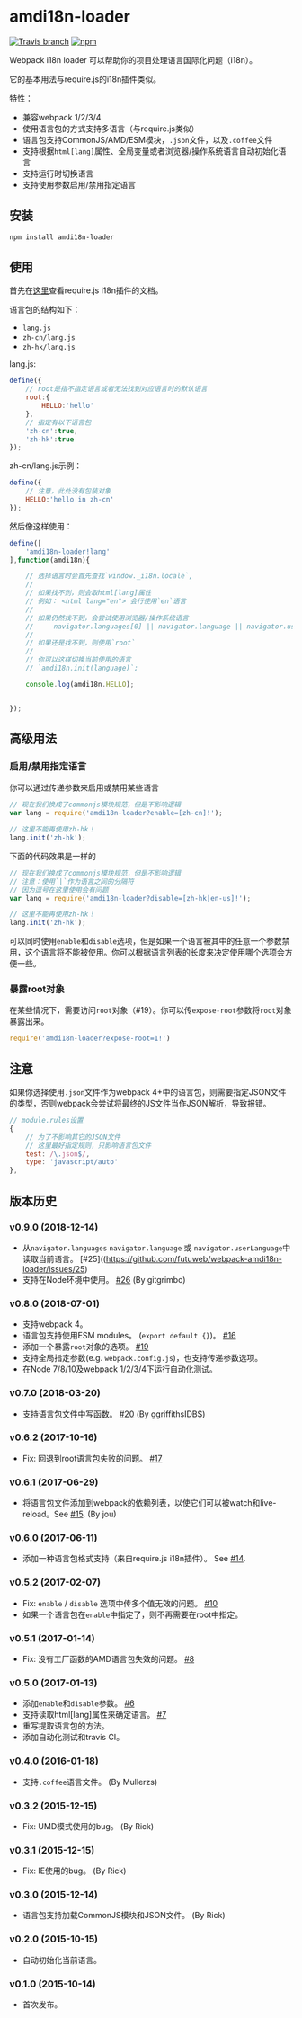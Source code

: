 # amdi18n-loader

[![Travis branch](https://img.shields.io/travis/futuweb/webpack-amdi18n-loader/master.svg)](https://travis-ci.org/futuweb/webpack-amdi18n-loader)
[![npm](https://img.shields.io/npm/v/amdi18n-loader.svg)](https://npmjs.com/package/amdi18n-loader)

Webpack i18n loader 可以帮助你的项目处理语言国际化问题（i18n）。

它的基本用法与require.js的i18n插件类似。

特性：

- 兼容webpack 1/2/3/4
- 使用语言包的方式支持多语言（与require.js类似）
- 语言包支持CommonJS/AMD/ESM模块，`.json`文件，以及`.coffee`文件
- 支持根据`html[lang]`属性、全局变量或者浏览器/操作系统语言自动初始化语言
- 支持运行时切换语言
- 支持使用参数启用/禁用指定语言

## 安装

```sh
npm install amdi18n-loader
```

## 使用

首先在[这里](http://requirejs.org/docs/api.html#i18n)查看require.js i18n插件的文档。

语言包的结构如下：

- `lang.js`
- `zh-cn/lang.js`
- `zh-hk/lang.js`

lang.js:

```javascript
define({
    // root是指不指定语言或者无法找到对应语言时的默认语言
    root:{
        HELLO:'hello'
    },
    // 指定有以下语言包
    'zh-cn':true,
    'zh-hk':true
});
```

zh-cn/lang.js示例：

```javascript
define({
    // 注意，此处没有包装对象
    HELLO:'hello in zh-cn'
});
```

然后像这样使用：

```javascript
define([
    'amdi18n-loader!lang'
],function(amdi18n){

    // 选择语言时会首先查找`window._i18n.locale`,
    //
    // 如果找不到，则会取html[lang]属性
    // 例如： <html lang="en"> 会行使用`en`语言
    //
    // 如果仍然找不到，会尝试使用浏览器/操作系统语言
    //     navigator.languages[0] || navigator.language || navigator.userLanguage (.toLowerCase())
    //
    // 如果还是找不到，则使用`root`
    //
    // 你可以这样切换当前使用的语言
    // `amdi18n.init(language)`;

    console.log(amdi18n.HELLO);


});
```

## 高级用法

### 启用/禁用指定语言

你可以通过传递参数来启用或禁用某些语言

```javascript
// 现在我们换成了commonjs模块规范，但是不影响逻辑
var lang = require('amdi18n-loader?enable=[zh-cn]!');

// 这里不能再使用zh-hk！
lang.init('zh-hk');
```

下面的代码效果是一样的

```javascript
// 现在我们换成了commonjs模块规范，但是不影响逻辑
// 注意：使用`|`作为语言之间的分隔符
// 因为逗号在这里使用会有问题
var lang = require('amdi18n-loader?disable=[zh-hk|en-us]!');

// 这里不能再使用zh-hk！
lang.init('zh-hk');
```

可以同时使用`enable`和`disable`选项，但是如果一个语言被其中的任意一个参数禁用，这个语言将不能被使用。你可以根据语言列表的长度来决定使用哪个选项会方便一些。

### 暴露root对象

在某些情况下，需要访问`root`对象（#19）。你可以传`expose-root`参数将`root`对象暴露出来。

```javascript
require('amdi18n-loader?expose-root=1!')
```

## 注意

如果你选择使用`.json`文件作为webpack 4+中的语言包，则需要指定JSON文件的类型，否则webpack会尝试将最终的JS文件当作JSON解析，导致报错。

```javascript
// module.rules设置
{
    // 为了不影响其它的JSON文件
    // 这里最好指定规则，只影响语言包文件
    test: /\.json$/,
    type: 'javascript/auto'
},
```

## 版本历史

### v0.9.0 (2018-12-14)

- 从`navigator.languages` `navigator.language` 或 `navigator.userLanguage`中读取当前语言。 [#25]((https://github.com/futuweb/webpack-amdi18n-loader/issues/25)
- 支持在Node环境中使用。 [#26](https://github.com/futuweb/webpack-amdi18n-loader/issues/26) (By gitgrimbo)

### v0.8.0 (2018-07-01)

- 支持webpack 4。
- 语言包支持使用ESM modules。 (`export default {}`)。 [#16](https://github.com/futuweb/webpack-amdi18n-loader/issues/16)
- 添加一个暴露`root`对象的选项。 [#19](https://github.com/futuweb/webpack-amdi18n-loader/issues/19)
- 支持全局指定参数(e.g. `webpack.config.js`)，也支持传递参数选项。
- 在Node 7/8/10及webpack 1/2/3/4下运行自动化测试。

### v0.7.0 (2018-03-20)

- 支持语言包文件中写函数。 [#20](https://github.com/futuweb/webpack-amdi18n-loader/issues/20) (By ggriffithsIDBS)

### v0.6.2 (2017-10-16)

- Fix: 回退到root语言包失败的问题。 [#17](https://github.com/futuweb/webpack-amdi18n-loader/issues/17)

### v0.6.1 (2017-06-29)

- 将语言包文件添加到webpack的依赖列表，以使它们可以被watch和live-reload。See [#15](https://github.com/futuweb/webpack-amdi18n-loader/issues/15). (By jou)

### v0.6.0 (2017-06-11)

- 添加一种语言包格式支持（来自require.js i18n插件）。 See [#14](https://github.com/futuweb/webpack-amdi18n-loader/issues/14).

### v0.5.2 (2017-02-07)

- Fix: `enable` / `disable` 选项中传多个值无效的问题。 [#10](https://github.com/futuweb/webpack-amdi18n-loader/issues/10)
- 如果一个语言包在`enable`中指定了，则不再需要在root中指定。

### v0.5.1 (2017-01-14)

- Fix: 没有工厂函数的AMD语言包失效的问题。 [#8](https://github.com/futuweb/webpack-amdi18n-loader/issues/8)

### v0.5.0 (2017-01-13)

- 添加`enable`和`disable`参数。 [#6](https://github.com/futuweb/webpack-amdi18n-loader/issues/7)
- 支持读取html[lang]属性来确定语言。 [#7](https://github.com/futuweb/webpack-amdi18n-loader/issues/7)
- 重写提取语言包的方法。
- 添加自动化测试和travis CI。

### v0.4.0 (2016-01-18)

- 支持`.coffee`语言文件。 (By Mullerzs)

### v0.3.2 (2015-12-15)

- Fix: UMD模式使用的bug。 (By Rick)

### v0.3.1 (2015-12-15)

- Fix: IE使用的bug。 (By Rick)

### v0.3.0 (2015-12-14)

- 语言包支持加载CommonJS模块和JSON文件。 (By Rick)

### v0.2.0 (2015-10-15)

- 自动初始化当前语言。

### v0.1.0 (2015-10-14)

- 首次发布。

